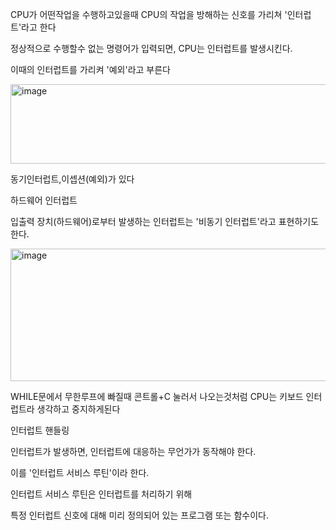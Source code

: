CPU가 어떤작업을 수행하고있을때 CPU의 작업을 방해하는 신호를 가리쳐 '인터럽트'라고 한다

정상적으로 수행할수 없는 명령어가 입력되면, CPU는 인터럽트를 발생시킨다.

이때의 인터럽트를 가리켜 '예외'라고 부른다 


<img width="763" height="127" alt="image" src="https://github.com/user-attachments/assets/8df9e300-9dd2-4416-a664-30850f155e76" />

동기인터럽트,이셉션(예외)가 있다

하드웨어 인터럽트

입출력 장치(하드웨어)로부터 발생하는 인터럽트는 '비동기 인터럽트'라고 표현하기도 한다.

<img width="727" height="212" alt="image" src="https://github.com/user-attachments/assets/6abecc22-0790-4dcb-93c2-226dc9df131f" />

WHILE문에서 무한루프에 빠질때 콘트롤+C 눌러서 나오는것처럼 CPU는 키보드 인터럽트라 생각하고 중지하게된다

인터럽트 핸들링

인터럽트가 발생하면, 인터럽트에 대응하는 무언가가 동작해야 한다.

이를 '인터럽트 서비스 루틴'이라 한다.

인터럽트 서비스 루틴은 인터럽트를 처리하기 위해 

특정 인터럽트 신호에 대해 미리 정의되어 있는 프로그램 또는 함수이다.


